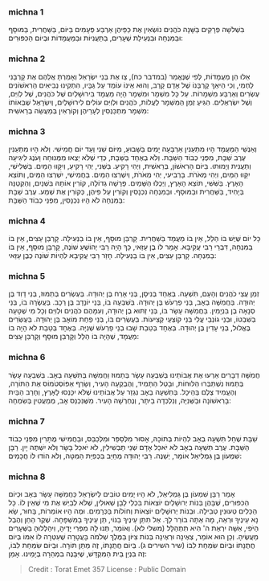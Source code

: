 
### michna 1
בִּשְׁלשָׁה פְרָקִים בַּשָּׁנָה כֹּהֲנִים נוֹשְׂאִין אֶת כַּפֵּיהֶן אַרְבַּע פְּעָמִים בַּיּוֹם, בַּשַּׁחֲרִית, בַּמּוּסָף וּבַמִּנְחָה וּבִנְעִילַת שְׁעָרִים, בַּתַּעֲנִיּוֹת וּבַמַּעֲמָדוֹת וּבְיוֹם הַכִּפּוּרִים:

### michna 2
אֵלּוּ הֵן מַעֲמָדוֹת, לְפִי שֶׁנֶּאֱמַר (במדבר כח), צַו אֶת בְּנֵי יִשְׂרָאֵל וְאָמַרְתָּ אֲלֵהֶם אֶת קָרְבָּנִי לַחְמִי, וְכִי הֵיאַךְ קָרְבָּנוֹ שֶׁל אָדָם קָרֵב, וְהוּא אֵינוֹ עוֹמֵד עַל גַּבָּיו, הִתְקִינוּ נְבִיאִים הָרִאשׁוֹנִים עֶשְׂרִים וְאַרְבַּע מִשְׁמָרוֹת. עַל כָּל מִשְׁמָר וּמִשְׁמָר הָיָה מַעֲמָד בִּירוּשָׁלַיִם שֶׁל כֹּהֲנִים, שֶׁל לְוִיִּם, וְשֶׁל יִשְׂרְאֵלִים. הִגִּיעַ זְמַן הַמִּשְׁמָר לַעֲלוֹת, כֹּהֲנִים וּלְוִיִּם עוֹלִים לִירוּשָׁלַיִם, וְיִשְׂרָאֵל שֶׁבְּאוֹתוֹ מִשְׁמָר מִתְכַּנְּסִין לְעָרֵיהֶן וְקוֹרְאִין בְּמַעֲשֵׂה בְרֵאשִׁית:

### michna 3
וְאַנְשֵׁי הַמַּעֲמָד הָיוּ מִתְעַנִּין אַרְבָּעָה יָמִים בַּשָּׁבוּעַ, מִיּוֹם שֵׁנִי וְעַד יוֹם חֲמִישִׁי. וְלֹא הָיוּ מִתְעַנִּין עֶרֶב שַׁבָּת, מִפְּנֵי כְבוֹד הַשַּׁבָּת. וְלֹא בְאֶחָד בַּשַּׁבָּת, כְּדֵי שֶׁלֹּא יֵצְאוּ מִמְּנוּחָה וָעֹנֶג לִיגִיעָה וְתַעֲנִית וְיָמוּתוּ. בַּיּוֹם הָרִאשׁוֹן, בְּרֵאשִׁית, וִיְהִי רָקִיעַ. בַּשֵּׁנִי, יְהִי רָקִיעַ, וְיִקָּווּ הַמַּיִם. בַּשְּׁלִישִׁי, יִקָּווּ הַמַּיִם, וִיְהִי מְאֹרֹת. בָּרְבִיעִי, יְהִי מְאֹרֹת, וְיִשְׁרְצוּ הַמַּיִם. בַּחֲמִישִׁי, יִשְׁרְצוּ הַמַּיִם, וְתּוֹצֵא הָאָרֶץ. בַּשִּׁשִּׁי, תּוֹצֵא הָאָרֶץ, וַיְכֻלּוּ הַשָּׁמַיִם. פָּרָשָׁה גְדוֹלָה, קוֹרִין אוֹתָהּ בִּשְׁנַיִם, וְהַקְּטַנָּה בְּיָחִיד, בַּשַּׁחֲרִית וּבַמּוּסָף. וּבַמִּנְחָה נִכְנָסִין וְקוֹרִין עַל פִּיהֶן, כְּקוֹרִין אֶת שְׁמַע. עֶרֶב שַׁבָּת בַּמִּנְחָה לֹא הָיוּ נִכְנָסִין, מִפְּנֵי כְבוֹד הַשַּׁבָּת:

### michna 4
כָּל יוֹם שֶׁיֶּשׁ בּוֹ הַלֵּל, אֵין בּוֹ מַעֲמָד בַּשַּׁחֲרִית. קָרְבַּן מוּסָף, אֵין בּוֹ בַנְּעִילָה. קָרְבַּן עֵצִים, אֵין בּוֹ בַמִּנְחָה, דִּבְרֵי רַבִּי עֲקִיבָא. אָמַר לוֹ בֶן עַזַּאי, כָּךְ הָיָה רַבִּי יְהוֹשֻׁעַ שׁוֹנֶה, קָרְבַּן מוּסָף, אֵין בּוֹ בַמִּנְחָה. קָרְבַּן עֵצִים, אֵין בּוֹ בַנְּעִילָה. חָזַר רַבִּי עֲקִיבָא לִהְיוֹת שׁוֹנֶה כְבֶן עַזַּאי:

### michna 5
זְמַן עֲצֵי כֹהֲנִים וְהָעָם, תִּשְׁעָה. בְּאֶחָד בְּנִיסָן, בְּנֵי אָרַח בֶּן יְהוּדָה. בְּעֶשְׂרִים בְּתַמּוּז, בְּנֵי דָוִד בֶּן יְהוּדָה. בַּחֲמִשָּׁה בְאָב, בְּנֵי פַרְעֹשׁ בֶּן יְהוּדָה. בְּשִׁבְעָה בוֹ, בְּנֵי יוֹנָדָב בֶּן רֵכָב. בַּעֲשָׂרָה בוֹ, בְּנֵי סְנָאָה בֶן בִּנְיָמִין. בַּחֲמִשָּׁה עָשָׂר בּוֹ, בְּנֵי זַתּוּא בֶן יְהוּדָה, וְעִמָּהֶם כֹּהֲנִים וּלְוִיִּם וְכָל מִי שֶׁטָּעָה בְשִׁבְטוֹ, וּבְנֵי גוֹנְבֵי עֱלִי בְּנֵי קוֹצְעֵי קְצִיעוֹת. בְּעֶשְׂרִים בּוֹ, בְּנֵי פַחַת מוֹאָב בֶּן יְהוּדָה. בְּעֶשְׂרִים בֶּאֱלוּל, בְּנֵי עָדִין בֶּן יְהוּדָה. בְּאֶחָד בְּטֵבֵת שָׁבוּ בְנֵי פַרְעֹשׁ שְׁנִיָּה. בְּאֶחָד בְּטֵבֵת לֹא הָיָה בוֹ מַעֲמָד, שֶׁהָיָה בוֹ הַלֵּל וְקָרְבַּן מוּסָף וְקָרְבַּן עֵצִים:

### michna 6
חֲמִשָּׁה דְבָרִים אֵרְעוּ אֶת אֲבוֹתֵינוּ בְּשִׁבְעָה עָשָׂר בְּתַמּוּז וַחֲמִשָּׁה בְּתִשְׁעָה בְאָב. בְּשִׁבְעָה עָשָׂר בְּתַמּוּז נִשְׁתַּבְּרוּ הַלּוּחוֹת, וּבָטַל הַתָּמִיד, וְהֻבְקְעָה הָעִיר, וְשָׂרַף אַפּוֹסְטֹמוֹס אֶת הַתּוֹרָה, וְהֶעֱמִיד צֶלֶם בַּהֵיכָל. בְּתִשְׁעָה בְאָב נִגְזַר עַל אֲבוֹתֵינוּ שֶׁלֹּא יִכָּנְסוּ לָאָרֶץ, וְחָרַב הַבַּיִת בָּרִאשׁוֹנָה וּבַשְּׁנִיָּה, וְנִלְכְּדָה בֵיתָר, וְנֶחְרְשָׁה הָעִיר. מִשֶּׁנִּכְנַס אָב, מְמַעֲטִין בְּשִׂמְחָה:

### michna 7
שַׁבָּת שֶׁחָל תִּשְׁעָה בְאָב לִהְיוֹת בְּתוֹכָהּ, אָסוּר מִלְּסַפֵּר וּמִלְּכַבֵּס, וּבַחֲמִישִׁי מֻתָּרִין מִפְּנֵי כְבוֹד הַשַּׁבָּת. עֶרֶב תִּשְׁעָה בְאָב לֹא יֹאכַל אָדָם שְׁנֵי תַבְשִׁילִין, לֹא יֹאכַל בָּשָׂר וְלֹא יִשְׁתֶּה יָיִן. רַבָּן שִׁמְעוֹן בֶּן גַּמְלִיאֵל אוֹמֵר, יְשַׁנֶּה. רַבִּי יְהוּדָה מְחַיֵּב בִּכְפִיַּת הַמִּטָּה, וְלֹא הוֹדוּ לוֹ חֲכָמִים:

### michna 8
אָמַר רַבָּן שִׁמְעוֹן בֶּן גַּמְלִיאֵל, לֹא הָיוּ יָמִים טוֹבִים לְיִשְׂרָאֵל כַּחֲמִשָּׁה עָשָׂר בְּאָב וּכְיוֹם הַכִּפּוּרִים, שֶׁבָּהֶן בְּנוֹת יְרוּשָׁלַיִם יוֹצְאוֹת בִּכְלֵי לָבָן שְׁאוּלִין, שֶׁלֹּא לְבַיֵּשׁ אֶת מִי שֶׁאֵין לוֹ. כָּל הַכֵּלִים טְעוּנִין טְבִילָה. וּבְנוֹת יְרוּשָׁלַיִם יוֹצְאוֹת וְחוֹלוֹת בַּכְּרָמִים. וּמֶה הָיוּ אוֹמְרוֹת, בָּחוּר, שָׂא נָא עֵינֶיךָ וּרְאֵה, מָה אַתָּה בוֹרֵר לָךְ. אַל תִּתֵּן עֵינֶיךָ בַנּוֹי, תֵּן עֵינֶיךָ בַמִּשְׁפָּחָה. שֶׁקֶר הַחֵן וְהֶבֶל הַיֹּפִי, אִשָּׁה יִרְאַת ה' הִיא תִתְהַלָּל (משלי לא). וְאוֹמֵר, תְּנוּ לָהּ מִפְּרִי יָדֶיהָ, וִיהַלְלוּהָ בַשְּׁעָרִים מַעֲשֶׂיהָ. וְכֵן הוּא אוֹמֵר, צְאֶינָה וּרְאֶינָה בְּנוֹת צִיּוֹן בַּמֶּלֶךְ שְׁלֹמֹה בָּעֲטָרָה שֶׁעִטְּרָה לּוֹ אִמּוֹ בְּיוֹם חֲתֻנָּתוֹ וּבְיוֹם שִׂמְחַת לִבּוֹ (שיר השירים ג). בְּיוֹם חֲתֻנָּתוֹ, זֶה מַתַּן תּוֹרָה. וּבְיוֹם שִׂמְחַת לִבּוֹ, זֶה בִּנְיַן בֵּית הַמִּקְדָּשׁ, שֶׁיִּבָּנֶה בִמְהֵרָה בְיָמֵינוּ. אָמֵן:

>Credit : Torat Emet 357
>License : Public Domain 